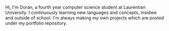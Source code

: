 Hi, I'm Doran, a fourth year computer science student at Laurentian University.
I continuously learning new languages and concepts, insidwe and outside of school.
I'm always making my own projects which are posted under my portfolio repository.
